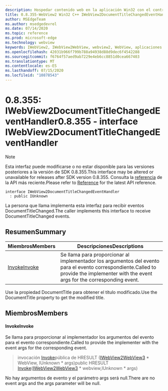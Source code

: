 ```yaml
---
description: Hospedar contenido web en la aplicación Win32 con el control Microsoft Edge WebView2
title: 0.8.355-WebView2 Win32 C++ IWebView2DocumentTitleChangedEventHandler
author: MSEdgeTeam
ms.author: msedgedevrel
ms.date: 07/14/2020
ms.topic: reference
ms.prod: microsoft-edge
ms.technology: webview
keywords: IWebView2, IWebView2WebView, webview2, WebView, aplicaciones Win32, Win32, Edge
ms.openlocfilehash: 42031b966f799b788a94938d88d9dec6f4542288
ms.sourcegitcommit: f6764f57aed9ab7229e4eb6cc8851d0cea667403
ms.translationtype: MT
ms.contentlocale: es-ES
ms.lasthandoff: 07/15/2020
ms.locfileid: "10878543"
---
```

# <span data-ttu-id="04c14-104">0.8.355: IWebView2DocumentTitleChangedEventHandler</span><span class="sxs-lookup"><span data-stu-id="04c14-104">0.8.355 - interface IWebView2DocumentTitleChangedEventHandler</span></span> 

> [!NOTE]
> <span data-ttu-id="04c14-105">Esta interfaz puede modificarse o no estar disponible para las versiones posteriores a la versión de SDK 0.8.355.</span><span class="sxs-lookup"><span data-stu-id="04c14-105">This interface may be altered or unavailable for releases after SDK version 0.8.355.</span></span> <span data-ttu-id="04c14-106">Consulta la [referencia](../../../webview2-api-reference.md) de la API más reciente.</span><span class="sxs-lookup"><span data-stu-id="04c14-106">Please refer to [Reference](../../../webview2-api-reference.md) for the latest API reference.</span></span>

```
interface IWebView2DocumentTitleChangedEventHandler
  : public IUnknown
```

<span data-ttu-id="04c14-107">La persona que llama implementa esta interfaz para recibir eventos DocumentTitleChanged.</span><span class="sxs-lookup"><span data-stu-id="04c14-107">The caller implements this interface to receive DocumentTitleChanged events.</span></span>

## <span data-ttu-id="04c14-108">Resumen</span><span class="sxs-lookup"><span data-stu-id="04c14-108">Summary</span></span>

 <span data-ttu-id="04c14-109">Miembros</span><span class="sxs-lookup"><span data-stu-id="04c14-109">Members</span></span>                        | <span data-ttu-id="04c14-110">Descripciones</span><span class="sxs-lookup"><span data-stu-id="04c14-110">Descriptions</span></span>
--------------------------------|---------------------------------------------
[<span data-ttu-id="04c14-111">Invoke</span><span class="sxs-lookup"><span data-stu-id="04c14-111">Invoke</span></span>](#invoke) | <span data-ttu-id="04c14-112">Se llama para proporcionar al implementador los argumentos del evento para el evento correspondiente.</span><span class="sxs-lookup"><span data-stu-id="04c14-112">Called to provide the implementer with the event args for the corresponding event.</span></span>

<span data-ttu-id="04c14-113">Use la propiedad DocumentTitle para obtener el título modificado.</span><span class="sxs-lookup"><span data-stu-id="04c14-113">Use the DocumentTitle property to get the modified title.</span></span>

## <span data-ttu-id="04c14-114">Miembros</span><span class="sxs-lookup"><span data-stu-id="04c14-114">Members</span></span>

#### <span data-ttu-id="04c14-115">Invoke</span><span class="sxs-lookup"><span data-stu-id="04c14-115">Invoke</span></span> 

<span data-ttu-id="04c14-116">Se llama para proporcionar al implementador los argumentos del evento para el evento correspondiente.</span><span class="sxs-lookup"><span data-stu-id="04c14-116">Called to provide the implementer with the event args for the corresponding event.</span></span>

> <span data-ttu-id="04c14-117">invocación [Invoke](#invoke)pública de HRESULT ([IWebView2WebView3](IWebView2WebView3.md) \* WebView, IUnknown \* args)</span><span class="sxs-lookup"><span data-stu-id="04c14-117">public HRESULT [Invoke](#invoke)([IWebView2WebView3](IWebView2WebView3.md) \* webview,IUnknown \* args)</span></span>

<span data-ttu-id="04c14-118">No hay argumentos de evento y el parámetro args será null.</span><span class="sxs-lookup"><span data-stu-id="04c14-118">There are no event args and the args parameter will be null.</span></span>

